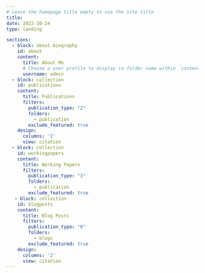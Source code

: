 ```yaml
---
# Leave the homepage title empty to use the site title
title:
date: 2022-10-24
type: landing

sections:
  - block: about.biography
    id: about
    content:
      title: About Me
      # Choose a user profile to display (a folder name within `content/authors/`)
      username: admin
  - block: collection
    id: publications
    content:
      title: Publications
      filters:
        publication_type: "2"
        folders:
          - publication
        exclude_featured: true
    design:
      columns: '2'
      view: citation
  - block: collection
    id: workingpapers
    content:
      title: Working Papers
      filters: 
        publication_type: "3"
        folders:
          - publication
        exclude_featured: true
   - block: collection
    id: blogposts
    content:
      title: Blog Posts 
      filters: 
        publication_type: "0"
        folders:
          - blogs
        exclude_featured: true
    design:
      columns: '2'
      view: citation
---
```

